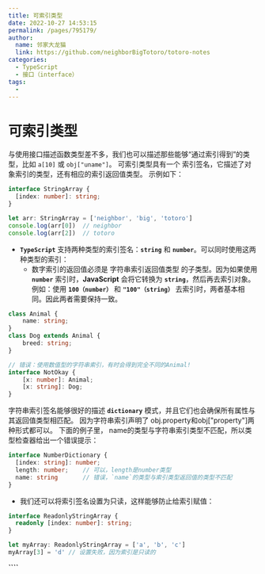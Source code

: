 ```yaml
---
title: 可索引类型
date: 2022-10-27 14:53:15
permalink: /pages/795179/
author: 
  name: 邻家大龙猫
  link: https://github.com/neighborBigTotoro/totoro-notes
categories: 
  - TypeScript
  - 接口（interface）
tags: 
  - 
---
```

# 可索引类型


与使用接口描述函数类型差不多，我们也可以描述那些能够“通过索引得到”的类型，比如 `a[10]` 或 `obj["uname"]`。 可索引类型具有一个 索引签名，它描述了对象索引的类型，还有相应的索引返回值类型。 示例如下：
``` ts
interface StringArray {
  [index: number]: string;
}

let arr: StringArray = ['neighbor', 'big', 'totoro']
console.log(arr[0])  // neighbor
console.log(arr[2])  // totoro

```


- **``TypeScript``** 支持两种类型的索引签名：**``string``** 和 **``number``**。可以同时使用这两种类型的索引：
  - 数字索引的返回值必须是 字符串索引返回值类型 的子类型。因为如果使用 **``number``** 索引时，**JavaScript** 会将它转换为 **``string``**，然后再去索引对象。例如：使用 **``100（number）``** 和 **``"100"（string）``** 去索引时，两者基本相同。因此两者需要保持一致。
``` ts
class Animal {
    name: string;
}
class Dog extends Animal {
    breed: string;
}

// 错误：使用数值型的字符串索引，有时会得到完全不同的Animal!
interface NotOkay {
    [x: number]: Animal;
    [x: string]: Dog;
}
```

字符串索引签名能够很好的描述 **``dictionary``** 模式，并且它们也会确保所有属性与其返回值类型相匹配。 因为字符串索引声明了 obj.property和obj["property"]两种形式都可以。 下面的例子里， name的类型与字符串索引类型不匹配，所以类型检查器给出一个错误提示：
``` ts
interface NumberDictionary {
  [index: string]: number;
  length: number;    // 可以，length是number类型
  name: string       // 错误，`name`的类型与索引类型返回值的类型不匹配
}
```

- 我们还可以将索引签名设置为只读，这样能够防止给索引赋值：
``` ts
interface ReadonlyStringArray {
  readonly [index: number]: string;
}

let myArray: ReadonlyStringArray = ['a', 'b', 'c']
myArray[3] = 'd' // 设置失败，因为索引是只读的
```


**````**
